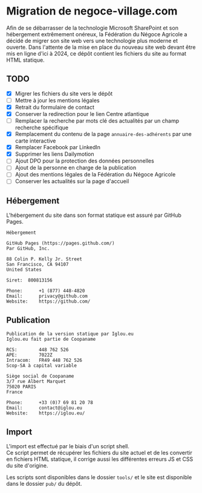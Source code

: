 # Migration de negoce-village.com
Afin de se débarrasser de la technologie Microsoft SharePoint et son hébergement extrêmement onéreux, la Fédération du Négoce Agricole a décidé de migrer son site web vers une technologie plus moderne et ouverte. Dans l'attente de la mise en place du nouveau site web devant être mis en ligne d'ici à 2024, ce dépôt contient les fichiers du site au format HTML statique.

## TODO
- [x] Migrer les fichiers du site vers le dépôt
- [ ] Mettre à jour les mentions légales
- [x] Retrait du formulaire de contact
- [x] Conserver la redirection pour le lien Centre atlantique
- [ ] Remplacer la recherche par mots clé des actualités par un champ recherche spécifique
- [x] Remplacement du contenu de la page `annuaire-des-adhérents` par une carte interactive
- [x] Remplacer Facebook par LinkedIn
- [x] Supprimer les liens Dailymotion
- [ ] Ajout DPO pour la protection des données personnelles
- [ ] Ajout de la personne en charge de la publication
- [ ] Ajout des mentions légales de la Fédération du Négoce Agricole
- [ ] Conserver les actualités sur la page d'accueil

## Hébergement
L'hébergement du site dans son format statique est assuré par GitHub Pages.
```
Hébergement

GitHub Pages (https://pages.github.com/)
Par GitHub, Inc.

88 Colin P. Kelly Jr. Street
San Francisco, CA 94107
United States

Siret:  800813156

Phone:      +1 (877) 448-4820 
Email:      privacy@github.com
Website:    https://github.com/
```

## Publication
```
Publication de la version statique par Iglou.eu
Iglou.eu fait partie de Coopaname

RCS:        448 762 526
APE:        7022Z
Intracom:   FR49 448 762 526
Scop-SA à capital variable

Siège social de Coopaname
3/7 rue Albert Marquet
75020 PARIS
France

Phone:      +33 (0)7 69 81 20 78
Email:      contact@iglou.eu
Website:    https://iglou.eu/
```
## Import
L'import est effectué par le biais d'un script shell.   
Ce script permet de récupérer les fichiers du site actuel et de les convertir en fichiers HTML statique, il corrige aussi les différentes erreurs JS et CSS du site d'origine.

Les scripts sont disponibles dans le dossier `tools/` et le site est disponible dans le dossier `pub/` du dépôt.